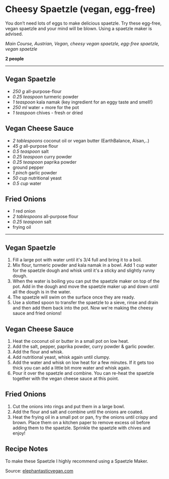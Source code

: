 # Cheesy Spaetzle (vegan, egg-free)

You don’t need lots of eggs to make delicious spaetzle. Try these egg-free, vegan spaetzle and your mind will be blown. Using a spaetzle maker is advised.

*Main Course, Austrian, Vegan, cheesy vegan spaetzle, egg-free spaetzle, vegan spaetzle*

**2 people**

---

## Vegan Spaetzle

- *250 g* all-purpose-flour
- *0.25 teaspoon* turmeric powder
- *1 teaspoon* kala namak (key ingredient for an eggy taste and smell!)
- *250 ml* water + more for the pot
- *1 teaspoon* chives - fresh or dried

## Vegan Cheese Sauce

- *2 tablespoons* coconut oil or vegan butter (EarthBalance, Alsan,..)
- *45 g* all-purpose flour
- *0.5 teaspoon* salt
- *0.25 teaspoon* curry powder
- *0.25 teaspoon* paprika powder
- ground pepper
- *1 pinch* garlic powder
- *50 cup* nutritional yeast
- *0.5 cup* water

## Fried Onions

- *1* red onion
- *2 tablespoons* all-purpose flour
- *0.25 teaspoon* salt
- frying oil

---

## Vegan Spaetzle
1. Fill a large pot with water until it's 3/4 full and bring it to a boil.
2. Mix flour, turmeric powder and kala namak in a bowl. Add 1 cup water for the spaetzle dough and whisk until it's a sticky and slightly runny dough.
3. When the water is boiling you can put the spaetzle maker on top of the pot. Add in the dough and move the spaetzle maker up and down until all the dough is in the water.
4. The spaetzle will swim on the surface once they are ready.
5. Use a slotted spoon to transfer the spaetzle to a sieve, rinse and drain and then add them back into the pot. Now we're making the cheesy sauce and fried onions!


## Vegan Cheese Sauce
1. Heat the coconut oil or butter in a small pot on low heat.
2. Add the salt, pepper, paprika powder, curry powder & garlic powder.
3. Add the flour and whisk.
4. Add nutritional yeast, whisk again until clumpy.
5. Add the water and whisk on low heat for a few minutes. If it gets too thick you can add a little bit more water and whisk again.
6. Pour it over the spaetzle and combine. You can re-heat the spaetzle together with the vegan cheese sauce at this point.


## Fried Onions
1. Cut the onions into rings and put them in a large bowl.
2. Add the flour and salt and combine until the onions are coated.
3. Heat the frying oil in a small pot or pan, fry the onions until crispy and brown. Place them on a kitchen paper to remove excess oil before adding them to the spaetzle. Sprinkle the spaetzle with chives and enjoy!

## Recipe Notes

To make these Spaetzle I highly recommend using a Spaetzle Maker.

Source: [elephantasticvegan.com](https://www.elephantasticvegan.com/cheesy-spaetzle/)